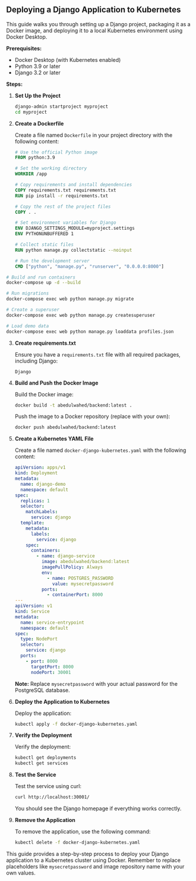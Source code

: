 ## Deploying a Django Application to Kubernetes

This guide walks you through setting up a Django project, packaging it as a Docker image, and deploying it to a local Kubernetes environment using Docker Desktop.

**Prerequisites:**

- Docker Desktop (with Kubernetes enabled)
- Python 3.9 or later
- Django 3.2 or later

**Steps:**

1. **Set Up the Project**

   ```bash
   django-admin startproject myproject
   cd myproject
   ```

2. **Create a Dockerfile**

   Create a file named `Dockerfile` in your project directory with the following content:

   ```dockerfile
   # Use the official Python image
   FROM python:3.9

   # Set the working directory
   WORKDIR /app

   # Copy requirements and install dependencies
   COPY requirements.txt requirements.txt
   RUN pip install -r requirements.txt

   # Copy the rest of the project files
   COPY . .

   # Set environment variables for Django
   ENV DJANGO_SETTINGS_MODULE=myproject.settings
   ENV PYTHONUNBUFFERED 1

   # Collect static files
   RUN python manage.py collectstatic --noinput

   # Run the development server
   CMD ["python", "manage.py", "runserver", "0.0.0.0:8000"]


   ```

```bash
# Build and run containers
docker-compose up -d --build

# Run migrations
docker-compose exec web python manage.py migrate

# Create a superuser
docker-compose exec web python manage.py createsuperuser

# Load demo data
docker-compose exec web python manage.py loaddata profiles.json

```

3. **Create requirements.txt**

   Ensure you have a `requirements.txt` file with all required packages, including Django:

   ```
   Django
   ```

4. **Build and Push the Docker Image**

   Build the Docker image:

   ```bash
   docker build -t abedulwahed/backend:latest .
   ```

   Push the image to a Docker repository (replace with your own):

   ```bash
   docker push abedulwahed/backend:latest
   ```

5. **Create a Kubernetes YAML File**

   Create a file named `docker-django-kubernetes.yaml` with the following content:

   ```yaml
   apiVersion: apps/v1
   kind: Deployment
   metadata:
     name: django-demo
     namespace: default
   spec:
     replicas: 1
     selector:
       matchLabels:
         service: django
     template:
       metadata:
         labels:
           service: django
       spec:
         containers:
           - name: django-service
             image: abedulwahed/backend:latest
             imagePullPolicy: Always
             env:
               - name: POSTGRES_PASSWORD
                 value: mysecretpassword
             ports:
               - containerPort: 8000
   ---
   apiVersion: v1
   kind: Service
   metadata:
     name: service-entrypoint
     namespace: default
   spec:
     type: NodePort
     selector:
       service: django
     ports:
       - port: 8000
         targetPort: 8000
         nodePort: 30001
   ```

   **Note:** Replace `mysecretpassword` with your actual password for the PostgreSQL database.

6. **Deploy the Application to Kubernetes**

   Deploy the application:

   ```bash
   kubectl apply -f docker-django-kubernetes.yaml
   ```

7. **Verify the Deployment**

   Verify the deployment:

   ```bash
   kubectl get deployments
   kubectl get services
   ```

8. **Test the Service**

   Test the service using curl:

   ```bash
   curl http://localhost:30001/
   ```

   You should see the Django homepage if everything works correctly.

9. **Remove the Application**

   To remove the application, use the following command:

   ```bash
   kubectl delete -f docker-django-kubernetes.yaml
   ```

This guide provides a step-by-step process to deploy your Django application to a Kubernetes cluster using Docker. Remember to replace placeholders like `mysecretpassword` and image repository name with your own values.
